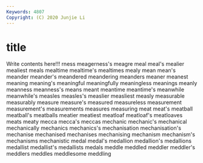 ```yaml
---
Keywords: 4807
Copyright: (C) 2020 Junjie Li
---
```


# title

Write contents here!!!
rness 
meagerness's 
meagre 
meal 
meal's
mealier 
mealiest 
meals 
mealtime 
mealtime's 
mealtimes 
mealy 
mean 
mean's 
meander
meander's 
meandered 
meandering 
meanders 
meaner 
meanest 
meaning 
meaning's 
meaningful 
meaningfully
meaningless 
meanings 
meanly 
meanness 
meanness's 
means 
meant 
meantime 
meantime's 
meanwhile
meanwhile's 
measles 
measles's 
measlier 
measliest 
measly 
measurable 
measurably 
measure 
measure's
measured 
measureless 
measurement 
measurement's 
measurements 
measures 
measuring 
meat 
meat's 
meatball
meatball's 
meatballs 
meatier 
meatiest 
meatloaf 
meatloaf's 
meatloaves 
meats 
meaty 
mecca
mecca's 
meccas 
mechanic 
mechanic's 
mechanical 
mechanically 
mechanics 
mechanics's 
mechanisation 
mechanisation's
mechanise 
mechanised 
mechanises 
mechanising 
mechanism 
mechanism's 
mechanisms 
mechanistic 
medal 
medal's
medallion 
medallion's 
medallions 
medallist 
medallist's 
medallists 
medals 
meddle 
meddled 
meddler
meddler's 
meddlers 
meddles 
meddlesome 
meddling 
